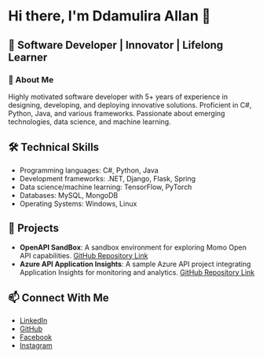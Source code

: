 # Hi there, I'm Ddamulira Allan 👋

## 🌟 Software Developer | Innovator | Lifelong Learner

### 🚀 About Me
Highly motivated software developer with 5+ years of experience in designing, developing, and deploying innovative solutions. Proficient in C#, Python, Java, and various frameworks. Passionate about emerging technologies, data science, and machine learning.

## 🛠️ Technical Skills
- Programming languages: C#, Python, Java
- Development frameworks: .NET, Django, Flask, Spring
- Data science/machine learning: TensorFlow, PyTorch
- Databases: MySQL, MongoDB
- Operating Systems: Windows, Linux

## 🌟 Projects
- **OpenAPI SandBox**: A sandbox environment for exploring Momo Open API capabilities. [GitHub Repository Link](https://github.com/Ddamula/MoMoOpenAPI_SandBox)
- **Azure API Application Insights**: A sample Azure API project integrating Application Insights for monitoring and analytics. [GitHub Repository Link](https://github.com/Ddamula/azure_api_application_insights)

## 📫 Connect With Me
- [LinkedIn](https://linkedin.com/in/ddamulira-allan)
- [GitHub](https://github.com/Ddamula)
- [Facebook](https://facebook.com/ddamulira)
- [Instagram](https://instagram.com/ddamulira)